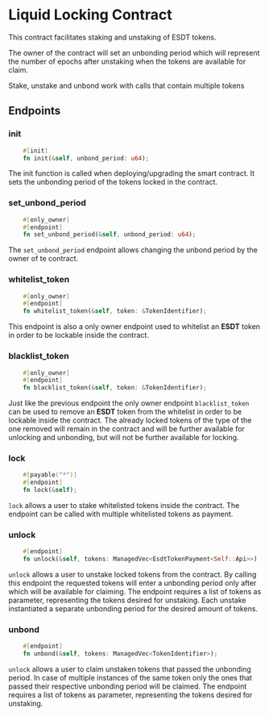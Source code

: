 # Liquid Locking Contract

This contract facilitates staking and unstaking of ESDT tokens.

The owner of the contract will set an unbonding period which will represent the number of epochs after unstaking when the tokens are available for claim.

Stake, unstake and unbond work with calls that contain multiple tokens


## Endpoints

### init

```rust
    #[init]
    fn init(&self, unbond_period: u64);
```

The init function is called when deploying/upgrading the smart contract. It sets the unbonding period of the tokens locked in the contract.

### set_unbond_period

```rust
    #[only_owner]
    #[endpoint]
    fn set_unbond_period(&self, unbond_period: u64);
```

The ```set_unbond_period``` endpoint allows changing the unbond period by the owner of te contract.

### whitelist_token

```rust
    #[only_owner]
    #[endpoint]
    fn whitelist_token(&self, token: &TokenIdentifier);
```

This endpoint is also a only owner endpoint used to whitelist an __ESDT__ token in order to be lockable inside the contract.

### blacklist_token

```rust
    #[only_owner]
    #[endpoint]
    fn blacklist_token(&self, token: &TokenIdentifier);
```

Just like the previous endpoint the only owner endpoint ```blacklist_token``` can be used to remove an __ESDT__ token from the whitelist in order to be lockable inside the contract. The already locked tokens of the type of the one removed will remain in the contract and will be further available for unlocking and unbonding, but will not be further available for locking.

### lock

```rust
    #[payable("*")]
    #[endpoint]
    fn lock(&self);
```

```lock``` allows a user to stake whitelisted tokens inside the contract. The endpoint can be called with multiple whitelisted tokens as payment.

### unlock

```rust
    #[endpoint]
    fn unlock(&self, tokens: ManagedVec<EsdtTokenPayment<Self::Api>>) 
```

```unlock``` allows a user to unstake locked tokens from the contract. By calling this endpoint the requested tokens will enter a unbonding period only after which will be available for claiming. The endpoint requires a list of tokens as parameter, representing the tokens desired for unstaking. Each unstake instantiated a separate unbonding period for the desired amount of tokens.

### unbond
```rust
    #[endpoint]
    fn unbond(&self, tokens: ManagedVec<TokenIdentifier>);
```

```unlock``` allows a user to claim unstaken tokens that passed the unbonding period. In case of multiple instances of the same token only the ones that passed their respective unbonding period will be claimed. The endpoint requires a list of tokens as parameter, representing the tokens desired for unstaking.
